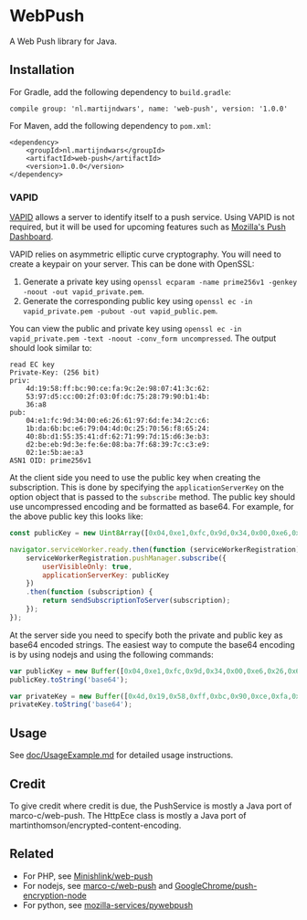 # WebPush

A Web Push library for Java.

## Installation

For Gradle, add the following dependency to `build.gradle`:

```
compile group: 'nl.martijndwars', name: 'web-push', version: '1.0.0'
```

For Maven, add the following dependency to `pom.xml`:

```
<dependency>
    <groupId>nl.martijndwars</groupId>
    <artifactId>web-push</artifactId>
    <version>1.0.0</version>
</dependency>
```

### VAPID

[VAPID](https://datatracker.ietf.org/doc/draft-thomson-webpush-vapid/) allows a server to identify itself to a push
service. Using VAPID is not required, but it will be used for upcoming features such as
[Mozilla's Push Dashboard](https://blog.mozilla.org/services/2016/04/04/using-vapid-with-webpush/).

VAPID relies on asymmetric elliptic curve cryptography. You will need to create a keypair on your server. This can be
done with OpenSSL:

1. Generate a private key using `openssl ecparam -name prime256v1 -genkey -noout -out vapid_private.pem`.
2. Generate the corresponding public key using `openssl ec -in vapid_private.pem -pubout -out vapid_public.pem`.

You can view the public and private key using `openssl ec -in vapid_private.pem -text -noout -conv_form uncompressed`.
The output should look similar to:

```
read EC key
Private-Key: (256 bit)
priv:
    4d:19:58:ff:bc:90:ce:fa:9c:2e:98:07:41:3c:62:
    53:97:d5:cc:00:2f:03:0f:dc:75:28:79:90:b1:4b:
    36:a8
pub:
    04:e1:fc:9d:34:00:e6:26:61:97:6d:fe:34:2c:c6:
    1b:da:6b:bc:e6:79:04:4d:0c:25:70:56:f8:65:24:
    40:8b:d1:55:35:41:df:62:71:99:7d:15:d6:3e:b3:
    d2:be:eb:9d:3e:fe:6e:08:ba:7f:68:39:7c:c3:e9:
    02:1e:5b:ae:a3
ASN1 OID: prime256v1
```

At the client side you need to use the public key when creating the subscription. This is done by specifying the
`applicationServerKey` on the option object that is passed to the `subscribe` method. The public key should use
uncompressed encoding and be formatted as base64. For example, for the above public key this looks like:

```javascript
const publicKey = new Uint8Array([0x04,0xe1,0xfc,0x9d,0x34,0x00,0xe6,0x26,0x61,0x97,0x6d,0xfe,0x34,0x2c,0xc6,0x1b,0xda,0x6b,0xbc,0xe6,0x79,0x04,0x4d,0x0c,0x25,0x70,0x56,0xf8,0x65,0x24,0x40,0x8b,0xd1,0x55,0x35,0x41,0xdf,0x62,0x71,0x99,0x7d,0x15,0xd6,0x3e,0xb3,0xd2,0xbe,0xeb,0x9d,0x3e,0xfe,0x6e,0x08,0xba,0x7f,0x68,0x39,0x7c,0xc3,0xe9,0x02,0x1e,0x5b,0xae,0xa3]);

navigator.serviceWorker.ready.then(function (serviceWorkerRegistration) {
    serviceWorkerRegistration.pushManager.subscribe({
        userVisibleOnly: true,
        applicationServerKey: publicKey
    })
    .then(function (subscription) {
        return sendSubscriptionToServer(subscription);
    });
});
```

At the server side you need to specify both the private and public key as base64 encoded strings. The easiest way to
compute the base64 encoding is by using nodejs and using the following commands:

```javascript
var publicKey = new Buffer([0x04,0xe1,0xfc,0x9d,0x34,0x00,0xe6,0x26,0x61,0x97,0x6d,0xfe,0x34,0x2c,0xc6,0x1b,0xda,0x6b,0xbc,0xe6,0x79,0x04,0x4d,0x0c,0x25,0x70,0x56,0xf8,0x65,0x24,0x40,0x8b,0xd1,0x55,0x35,0x41,0xdf,0x62,0x71,0x99,0x7d,0x15,0xd6,0x3e,0xb3,0xd2,0xbe,0xeb,0x9d,0x3e,0xfe,0x6e,0x08,0xba,0x7f,0x68,0x39,0x7c,0xc3,0xe9,0x02,0x1e,0x5b,0xae,0xa3]);
publicKey.toString('base64');

var privateKey = new Buffer([0x4d,0x19,0x58,0xff,0xbc,0x90,0xce,0xfa,0x9c,0x2e,0x98,0x07,0x41,0x3c,0x62,0x53,0x97,0xd5,0xcc,0x00,0x2f,0x03,0x0f,0xdc,0x75,0x28,0x79,0x90,0xb1,0x4b,0x36,0xa8]);
privateKey.toString('base64');
```

## Usage

See [doc/UsageExample.md](https://github.com/MartijnDwars/web-push/blob/master/doc/UsageExample.md)
for detailed usage instructions.

## Credit

To give credit where credit is due, the PushService is mostly a Java port of marco-c/web-push. The HttpEce class is mostly a Java port of martinthomson/encrypted-content-encoding.

## Related

- For PHP, see [Minishlink/web-push](https://github.com/Minishlink/web-push)
- For nodejs, see [marco-c/web-push](https://github.com/marco-c/web-push) and [GoogleChrome/push-encryption-node](https://github.com/GoogleChrome/push-encryption-node)
- For python, see [mozilla-services/pywebpush](https://github.com/mozilla-services/pywebpush)
